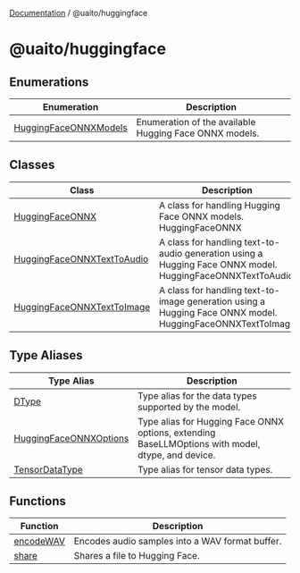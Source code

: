 [Documentation](README.md) / @uaito/huggingface

# @uaito/huggingface

## Enumerations

| Enumeration | Description |
| ------ | ------ |
| [HuggingFaceONNXModels](@uaito.huggingface.Enumeration.HuggingFaceONNXModels.md) | Enumeration of the available Hugging Face ONNX models. |

## Classes

| Class | Description |
| ------ | ------ |
| [HuggingFaceONNX](@uaito.huggingface.Class.HuggingFaceONNX.md) | A class for handling Hugging Face ONNX models. HuggingFaceONNX |
| [HuggingFaceONNXTextToAudio](@uaito.huggingface.Class.HuggingFaceONNXTextToAudio.md) | A class for handling text-to-audio generation using a Hugging Face ONNX model. HuggingFaceONNXTextToAudio |
| [HuggingFaceONNXTextToImage](@uaito.huggingface.Class.HuggingFaceONNXTextToImage.md) | A class for handling text-to-image generation using a Hugging Face ONNX model. HuggingFaceONNXTextToImage |

## Type Aliases

| Type Alias | Description |
| ------ | ------ |
| [DType](@uaito.huggingface.TypeAlias.DType.md) | Type alias for the data types supported by the model. |
| [HuggingFaceONNXOptions](@uaito.huggingface.TypeAlias.HuggingFaceONNXOptions.md) | Type alias for Hugging Face ONNX options, extending BaseLLMOptions with model, dtype, and device. |
| [TensorDataType](@uaito.huggingface.TypeAlias.TensorDataType.md) | Type alias for tensor data types. |

## Functions

| Function | Description |
| ------ | ------ |
| [encodeWAV](@uaito.huggingface.Function.encodeWAV.md) | Encodes audio samples into a WAV format buffer. |
| [share](@uaito.huggingface.Function.share.md) | Shares a file to Hugging Face. |
